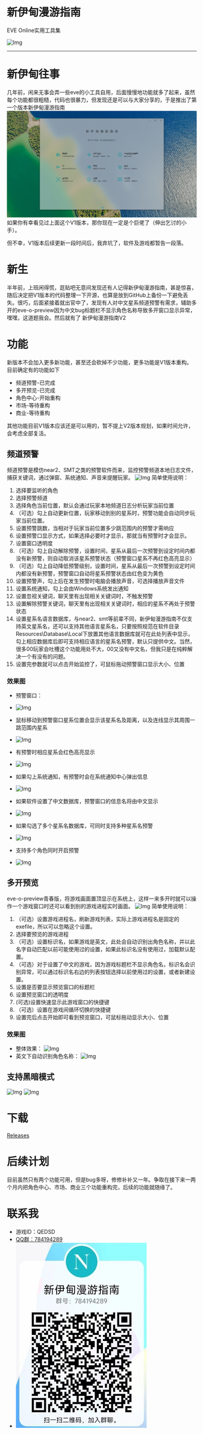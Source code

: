 # 新伊甸漫游指南
EVE Online实用工具集

![Img](https://github.com/qedsd/TheGuideToTheNewEden/blob/master/Img/home.png?raw=true?raw=true)

---

# 新伊甸往事

几年前，闲来无事会弄一些eve的小工具自用，后面慢慢地功能就多了起来，虽然每个功能都很粗糙，代码也很暴力，但发现还是可以与大家分享的，于是推出了第一个版本新伊甸漫游指南
![Img](https://github.com/qedsd/TheGuideToTheNewEden/blob/master/Img/homeV1.jpg?raw=true?raw=true)
如果你有幸看见过上面这个V1版本，那你现在一定是个巨佬了（伸出乞讨的小手）。

但不幸，V1版本后续更新一段时间后，我弃坑了，软件及游戏都暂告一段落。

# 新生
半年前，上班闲得慌，逛贴吧无意间发现还有人记得新伊甸漫游指南，甚是惊喜，随后决定把V1版本的代码整理一下开源，也算是放到GitHub上备份一下避免丢失。很巧，后面紧接着就出官中了，发现有人对中文星系频道预警有需求，辅助多开的eve-o-preview因为中文bug标题栏不显示角色名称导致多开窗口显示异常，嘿嘿，这道题我会。然后就有了
新伊甸漫游指南V2

# 功能
新版本不会加入更多新功能，甚至还会砍掉不少功能，更多功能是V1版本重构。目前确定有的功能如下
- 频道预警-已完成
- 多开预览-已完成
- 角色中心-开始重构
- 市场-等待重构
- 商业-等待重构

其他功能目前V1版本应该还是可以用的，暂不提上V2版本规划，如果时间允许，会考虑全部复活。

## 频道预警
频道预警是模仿near2、SMT之类的预警软件而来，监控预警频道本地日志文件，捕获关键词，通过弹窗、系统通知、声音来提醒玩家。
![Img](https://github.com/qedsd/TheGuideToTheNewEden/blob/master/Img/intel1.png?raw=true?raw=true)
简单使用说明：
1. 选择要监听的角色
2. 选择预警频道
3. 选择角色当前位置，默认会通过玩家本地频道日志分析玩家当前位置
4. （可选）勾上自动更新位置，玩家移动到别的星系时，预警功能会自动同步玩家当前位置。
5. 设置预警跳数，当相对于玩家当前位置多少跳范围内的预警才需响应
6. 设置预警口显示方式，如果选择必要时才显示，那就当有预警时才会显示。
7. 设置窗口透明度
8. （可选）勾上自动解除预警，设置时间，星系从最后一次预警到设定时间内都没有新预警，则自动取消该星系预警状态（预警窗口星系不再红色高亮显示）
9. （可选）勾上自动降低预警级别，设置时间，星系从最后一次预警到设定时间内都没有新预警，预警窗口自动将星系预警状态由红色变为黄色
10. 设置预警声，勾上后在发生预警时电脑会播放声音，可选择播放声音文件
11. 设置系统通知，勾上会由Windows系统发出通知
12. 设置忽视关键词，聊天里有出现相关关键词时，不触发预警
13. 设置解除预警关键词，聊天里有出现相关关键词时，相应的星系不再处于预警状态
14. 设置星系名语言数据库，与near2、smt等前辈不同，新伊甸漫游指南不仅支持英文星系名，还可以支持其他语言星系名，只要按照规范在软件目录Resources\Database\Local下放置其他语言数据库就可在此处列表中显示，勾上相应数据库后即可支持相应语言的星系名预警，默认只提供中文。当然，很多00玩家会吐槽这个功能用处不大，00又没有中文名，但我只是在纯粹解决一个有没有的问题。
15. 设置完参数就可以点击开始监控了，可鼠标拖动预警窗口显示大小、位置

### 效果图
- 预警窗口：
- ![Img](https://github.com/qedsd/TheGuideToTheNewEden/blob/master/Img/intel2.png?raw=true?raw=true)

- 鼠标移动到预警窗口星系位置会显示该星系名及距离，以及连线显示其周围一跳范围内星系
- ![Img](https://github.com/qedsd/TheGuideToTheNewEden/blob/master/Img/intel3.png?raw=true?raw=true)

- 有预警时相应星系会红色高亮显示
- ![Img](https://github.com/qedsd/TheGuideToTheNewEden/blob/master/Img/intel4.png?raw=true?raw=true)

- 如果勾上系统通知，有预警时会在系统通知中心弹出信息
- ![Img](https://github.com/qedsd/TheGuideToTheNewEden/blob/master/Img/intel5.png?raw=true?raw=true)

- 如果软件设置了中文数据库，预警窗口的信息名将由中文显示
- ![Img](https://github.com/qedsd/TheGuideToTheNewEden/blob/master/Img/intelInZhDb.png?raw=true?raw=true)

- 如果勾选了多个星系名数据库，可同时支持多种星系名预警
- ![Img](https://github.com/qedsd/TheGuideToTheNewEden/blob/master/Img/intelMutilLang.png?raw=true?raw=true)

- 支持多个角色同时开启预警
- ![Img](https://github.com/qedsd/TheGuideToTheNewEden/blob/master/Img/mutilIntel.png?raw=true?raw=true)

## 多开预览
eve-o-preview青春版，将游戏画面置顶显示在系统上，这样一来多开时就可以操作一个游戏窗口时还可以看到别的游戏进程实时画面。
![Img](https://github.com/qedsd/TheGuideToTheNewEden/blob/master/Img/preview0.png?raw=true?raw=true)
简单使用说明：
1. （可选）设置游戏进程名，刷新游戏列表，实际上游戏进程名是固定的exefile，所以可以忽略这个设置。
2. 选择要预览的游戏进程
3. （可选）设置标识名，如果游戏是英文，此处会自动识别出角色名称，并以此名字自动匹配以前可能使用过的设置，如果此标识名没有使用过，加载默认配置。
4. （可选）对于设置了中文的游戏，因为游戏标题栏不显示角色名，标识名会识别异常，可以通过标识名右边的列表按钮选择以前使用过的设置，或者新建设置。
5. 设置是否要显示预览窗口的标题栏
6. 设置预览窗口的透明度
7. (可选)设置快速显示此游戏窗口的快捷键
8. （可选）设置在游戏间循环切换的快捷键
9. 设置完后点击开始即可看到预览窗口，可鼠标拖动显示大小、位置


### 效果图
- 整体效果：
![Img](https://github.com/qedsd/TheGuideToTheNewEden/blob/master/Img/preview1.png?raw=true?raw=true)
- 英文下自动识别角色名称：
![Img](https://github.com/qedsd/TheGuideToTheNewEden/blob/master/Img/previewInEn.png?raw=true?raw=true)


## 支持黑暗模式
![Img](https://github.com/qedsd/TheGuideToTheNewEden/blob/master/Img/darkthemeHome.png?raw=true?raw=true)
![Img](https://github.com/qedsd/TheGuideToTheNewEden/blob/master/Img/darkthemeAll.png?raw=true?raw=true)

# 下载
[Releases](https://github.com/qedsd/TheGuideToTheNewEden/releases)

# 后续计划
目前虽然只有两个功能可用，但是bug多呀，修修补补又一年。争取在接下来一两个月内把角色中心、市场、商业三个功能重构完，后续的功能就随缘了。

# 联系我
- 游戏ID：QEDSD
- [QQ群：784194289](https://jq.qq.com/?_wv=1027&k=m8Ttv1DX)
- ![Img](https://github.com/qedsd/TheGuideToTheNewEden/blob/master/Img/qq.jpg?raw=true?raw=true)
